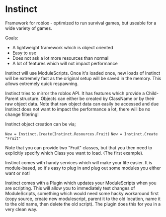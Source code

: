 Instinct
=================

Framework for roblox - optimized to run survival games, but useable for a wide variety of games. 

Goals:

* A lightweight framework which is object oriented
* Easy to use
* Does not ask a lot more resources than normal
* A lot of features which will not impact performance

Instinct will use ModuleScripts. Once it's loaded once, new loads of Instinct will be extremely fast as the original setup will be saved in the memory. This allows extremely quick respawning. 

Instinct tries to mirror the roblox API. It has features which provide a Child-Parent structure. Objects can either be created by ClassName or by their raw object data. Note that raw object data can easily be accessed and due Instinct does not want to impact the performance a lot, there will be no change filtering!

Instinct object creation can be via;

`New = Instinct.Create(Instinct.Resources.Fruit)`
`New = Instinct.Create "Fruit"`

Note that you can provide two "Fruit" classes, but that you then need to explicitly specify which Class you want to load. (The first example). 

Instinct comes with handy services which will make your life easier. It is module-based, so it's easy to plug in and plug out some modules you either want or not!

Instinct comes with a Plugin which updates your ModuleScripts when you are scripting. This will allow you to immediately test changes of ModuleScripts, something which would need some hacky workaround first (copy source, create new modulescript, parent it to the old location, name it to the old name, then delete the old script). The plugin does this for you in a very clean way.
